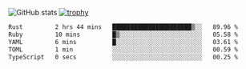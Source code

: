 ![GitHub stats](https://github-readme-stats.vercel.app/api?username=ksk001100&show_icons=true&theme=tokyonight)
[![trophy](https://github-profile-trophy.vercel.app/?username=ksk001100&theme=onedark)](https://github.com/ryo-ma/github-profile-trophy)

<!--START_SECTION:waka-->

```txt
Rust         2 hrs 44 mins   ██████████████████████▒░░   89.96 %
Ruby         10 mins         █▒░░░░░░░░░░░░░░░░░░░░░░░   05.58 %
YAML         6 mins          █░░░░░░░░░░░░░░░░░░░░░░░░   03.61 %
TOML         1 min           ░░░░░░░░░░░░░░░░░░░░░░░░░   00.59 %
TypeScript   0 secs          ░░░░░░░░░░░░░░░░░░░░░░░░░   00.25 %
```

<!--END_SECTION:waka-->
